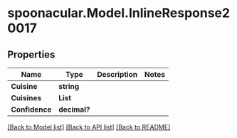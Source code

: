 # spoonacular.Model.InlineResponse20017
## Properties

Name | Type | Description | Notes
------------ | ------------- | ------------- | -------------
**Cuisine** | **string** |  | 
**Cuisines** | **List<string>** |  | 
**Confidence** | **decimal?** |  | 

[[Back to Model list]](../README.md#documentation-for-models) [[Back to API list]](../README.md#documentation-for-api-endpoints) [[Back to README]](../README.md)


